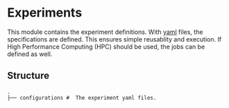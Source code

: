 # Experiments
This module contains the experiment definitions. With [yaml](https://en.wikipedia.org/wiki/YAML) files, the specifications are defined. This ensures simple reusablity and execution. If High Performance Computing (HPC) should be used, the jobs can be defined as well.
## Structure
```
.
├── configurations #  The experiment yaml files.
```
